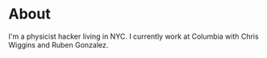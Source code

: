 # About

I'm a physicist hacker living in NYC. I currently work at Columbia with Chris Wiggins and Ruben Gonzalez.

